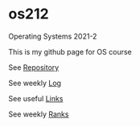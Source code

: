 # os212

 Operating Systems 2021-2
 
 This is my github page for OS course
 
 See [Repository](https://github.com/leonardfelix/os212/)
 
 See weekly [Log](TXT/mylog.txt)
 
 See useful [Links](links.md)
 
 See weekly [Ranks](TXT/myrank.txt)


